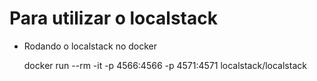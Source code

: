 # Para utilizar o localstack

  - Rodando o localstack no docker
  
    docker run --rm -it -p 4566:4566 -p 4571:4571 localstack/localstack

